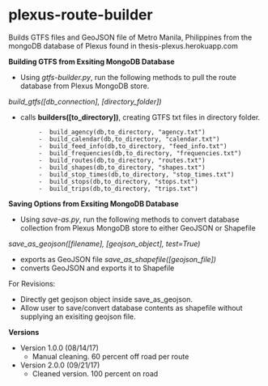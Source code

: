 # plexus-route-builder
Builds GTFS files and GeoJSON file of Metro Manila, Philippines from the mongoDB database of Plexus found in thesis-plexus.herokuapp.com

<b>Building GTFS from Exsiting MongoDB Database</b>

 - Using <i>gtfs-builder.py</i>, run the following methods to pull the route database from Plexus MongoDB store.

<i>build_gtfs([db_connection], [directory_folder])</i>
 - calls <b>builders([to_directory])</b>, creating GTFS txt files in directory folder.
 
            -  build_agency(db,to_directory, "agency.txt")
            -  build_calendar(db,to_directory, "calendar.txt")
            -  build_feed_info(db,to_directory, "feed_info.txt")
            -  build_frequencies(db,to_directory, "frequencies.txt")
            -  build_routes(db,to_directory, "routes.txt")
            -  build_shapes(db,to_directory, "shapes.txt")
            -  build_stop_times(db,to_directory, "stop_times.txt")
            -  build_stops(db,to_directory, "stops.txt")
            -  build_trips(db,to_directory, "trips.txt")
 
 <b>Saving Options from Exsiting MongoDB Database</b>
 
  - Using <i>save-as.py</i>, run the following methods to convert database collection from Plexus MongoDB store to either GeoJSON or Shapefile
  
  <i>save_as_geojson([filename], [geojson_object], test=True)</i>
  - exports as GeoJSON file
  <i>save_as_shapefile([geojson_file])</i>
  - converts GeoJSON and exports it to Shapefile
  
  For Revisions: 
  - Directly get geojson object inside save_as_geojson. 
  - Allow user to save/convert database contents as shapefile without supplying an exisiting geojson file.

<b>Versions</b>
 - Version 1.0.0 (08/14/17)
   - Manual cleaning. 60 percent off road per route
 - Version 2.0.0 (09/21/17)
   - Cleaned version. 100 percent on road
